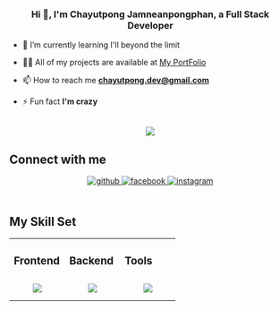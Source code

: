 ### <div align="center">Hi 👋, I'm Chayutpong Jamneanpongphan, a Full Stack Developer</div>  
  

- 🌱 I’m currently learning I'll beyond the limit  
  

- 👨‍💻 All of my projects are available at [My PortFolio](https://chayutpong.vercel.app)  
  

- 📫 How to reach me **chayutpong.dev@gmail.com**  
  

- ⚡ Fun fact **I'm crazy**  
  

<br/>  

<div align="center">
<img src="https://komarev.com/ghpvc/?username=DEATHTINYZ&&style=flat-square" align="center" />
</div>  

## Connect with me  
<div align="center">
<a href="https://github.com/DEATHTINYZ" target="_blank">
<img src=https://img.shields.io/badge/github-%2324292e.svg?&style=for-the-badge&logo=github&logoColor=white alt=github style="margin-bottom: 5px;" />
</a>
<a href="https://www.facebook.com/chayutpong.chumneanpongpun" target="_blank">
<img src=https://img.shields.io/badge/facebook-%232E87FB.svg?&style=for-the-badge&logo=facebook&logoColor=white alt=facebook style="margin-bottom: 5px;" />
</a>
<a href="https://instagram.com/ur.ddream" target="_blank">
<img src=https://img.shields.io/badge/instagram-%23000000.svg?&style=for-the-badge&logo=instagram&logoColor=white alt=instagram style="margin-bottom: 5px;" />
</a>  
</div>  
  

<br/>  

## My Skill Set  
<table><tr><td valign="top" width="33%">



### Frontend  
<div align="center">  
<img style="margin: 10px" src="https://skillicons.dev/icons?i=html,css,js,ts,tailwind,react,vite,electron,lua&perline=5" />  
</div>

</td><td valign="top" width="33%">



### Backend  
<div align="center">
<img style="margin: 10px"  src="https://skillicons.dev/icons?i=nextjs,nodejs,php,express,graphql,docker,firebase,mongodb,postgres&perline=5" />
</div>

</td><td valign="top" width="33%">



### Tools  
<div align="center">  
<img style="margin: 10px"  src="https://skillicons.dev/icons?i=vscode,git,github,gitlab,figma,postman&perline=5" />
</div>

</td></tr></table>  

<br/>  

